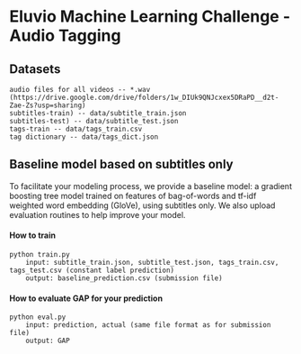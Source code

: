 # Eluvio Machine Learning Challenge - Audio Tagging

## Datasets
    
    audio files for all videos -- *.wav (https://drive.google.com/drive/folders/1w_DIUk9QNJcxex5DRaPD__d2t-Zae-Zs?usp=sharing)
    subtitles-train) -- data/subtitle_train.json
    subtitles-test) -- data/subtitle_test.json
    tags-train -- data/tags_train.csv
    tag dictionary -- data/tags_dict.json

## Baseline model based on subtitles only
    
To facilitate your modeling process, we provide a baseline model: a gradient boosting tree model trained on features of bag-of-words and tf-idf weighted word embedding (GloVe), using subtitles only. We also upload evaluation routines to help improve your model. 
    
#### How to train
    python train.py
        input: subtitle_train.json, subtitle_test.json, tags_train.csv, tags_test.csv (constant label prediction)
        output: baseline_prediction.csv (submission file)
        
#### How to evaluate GAP for your prediction 
    python eval.py  
        input: prediction, actual (same file format as for submission file) 
        output: GAP 
    
